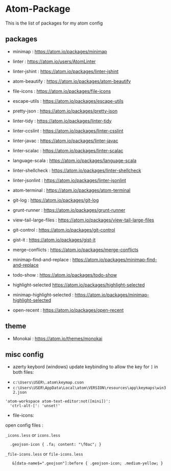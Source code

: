 # Atom-Package

This is the list of packages for my atom config

## packages
* minimap : https://atom.io/packages/minimap
* linter : https://atom.io/users/AtomLinter
* linter-jshint : https://atom.io/packages/linter-jshint
* atom-beautify : https://atom.io/packages/atom-beautify
* file-icons : https://atom.io/packages/file-icons
* escape-utils : https://atom.io/packages/escape-utils
* pretty-json : https://atom.io/packages/pretty-json


* linter-tidy : https://atom.io/packages/linter-tidy
* linter-ccslint : https://atom.io/packages/linter-csslint
* linter-javac :  https://atom.io/packages/linter-javac
* linter-scalac :  https://atom.io/packages/linter-scalac
* language-scala : https://atom.io/packages/language-scala
* linter-shellcheck : https://atom.io/packages/linter-shellcheck
* linter-jsonlint : https://atom.io/packages/linter-jsonlint
* atom-terminal : https://atom.io/packages/atom-terminal
* git-log : https://atom.io/packages/git-log
* grunt-runner : https://atom.io/packages/grunt-runner
* view-tail-large-files : https://atom.io/packages/view-tail-large-files
* git-control : https://atom.io/packages/git-control
* gist-it : https://atom.io/packages/gist-it
* merge-conflicts : https://atom.io/packages/merge-conflicts
* minimap-find-and-replace : https://atom.io/packages/minimap-find-and-replace
* todo-show : https://atom.io/packages/todo-show
* highlight-selected  https://atom.io/packages/highlight-selected
* minimap-highlight-selected : https://atom.io/packages/minimap-highlight-selected
* open-recent : https://atom.io/packages/open-recent

## theme
* Monokai : https://atom.io/themes/monokai

## misc config
* azerty keybord (windows)
update keybinding to allow the key for ``]`` in both files:
- `c:\Users\USER\.atom\keymap.cson`
- `c:\Users\USER\AppData\Local\atom\VERSION\resources\app\keymaps\win32.json`

```
'atom-workspace atom-text-editor:not([mini])':
  'ctrl-alt-[': 'unset!'
```

* file-icons:

open config files :

`_icons.less` or `icons.less`
```
  .geojson-icon { .fa; content: "\f0ac"; }
```

`_file-icons.less` or `file-icons.less`

```
   &[data-name$=".geojson"]:before { .geojson-icon; .medium-yellow; }
```
